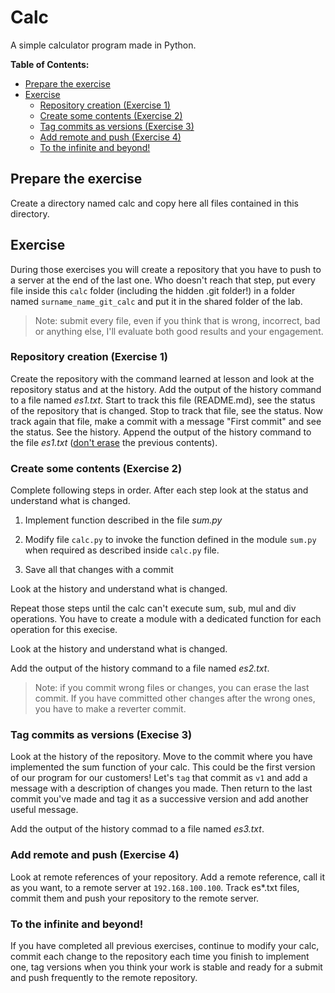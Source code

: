 # Calc

A simple calculator program made in Python.

**Table of Contents:**

* [Prepare the exercise](#prepare-the-exercise)
* [Exercise](#exercise)
    * [Repository creation (Exercise 1)](#repository-creation-exercise-1)
    * [Create some contents (Exercise 2)](#create-some-contents-exercise-2)
    * [Tag commits as versions (Exercise 3)](#tag-commits-as-versions-execise-3)
    * [Add remote and push (Exercise 4)](#add-remote-and-push-exercise-4)
    * [To the infinite and beyond!](#to-the-infinite-and-beyond)

## Prepare the exercise

Create a directory named calc and copy here all files contained in this directory.

## Exercise

During those exercises you will create a repository that you have to push to a server at the end of the last one. Who doesn't reach that step, put every file inside this `calc` folder (including the hidden .git folder!) in a folder named `surname_name_git_calc` and put it in the shared folder of the lab.

> Note: submit every file, even if you think that is wrong, incorrect, bad or anything else, I'll evaluate both good results and your engagement.

### Repository creation (Exercise 1)

Create the repository with the command learned at lesson and look at the repository status and at the history. Add the output of the history command to a file named *es1.txt*. Start to track this file (README.md), see the status of the repository that is changed. Stop to track that file, see the status. Now track again that file, make a commit with a message "First commit" and see the status. See the history. Append the output of the history command to the file *es1.txt* (<ins>don't erase</ins> the previous contents).

### Create some contents (Exercise 2)

Complete following steps in order. After each step look at the status and understand what is changed.

1. Implement function described in the file *sum.py*

2. Modify file `calc.py` to invoke the function defined in the module `sum.py` when required as described inside `calc.py` file.

3. Save all that changes with a commit

Look at the history and understand what is changed.

Repeat those steps until the calc can't execute sum, sub, mul and div operations. You have to create a module with a dedicated function for each operation for this execise.

Look at the history and understand what is changed.

Add the output of the history command to a file named *es2.txt*.

> Note: if you commit wrong files or changes, you can erase the last commit. If you have committed other changes after the wrong ones, you have to make a reverter commit.

### Tag commits as versions (Execise 3)

Look at the history of the repository. Move to the commit where you have implemented the sum function of your calc. This could be the first version of our program for our customers! Let's `tag` that commit as `v1` and add a message with a description of changes you made. Then return to the last commit you've made and tag it as a successive version and add another useful message.

Add the output of the history commad to a file named *es3.txt*.

### Add remote and push (Exercise 4)

Look at remote references of your repository. Add a remote reference, call it as you want, to a remote server at `192.168.100.100`. Track es*.txt files, commit them and push your repository to the remote server.

### To the infinite and beyond!

If you have completed all previous exercises, continue to modify your calc, commit each change to the repository each time you finish to implement one, tag versions when you think your work is stable and ready for a submit and push frequently to the remote repository.
